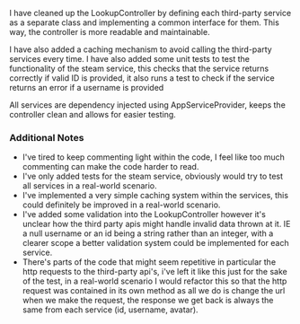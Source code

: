 I have cleaned up the LookupController by defining each third-party service as a separate class and
implementing a common interface for them. This way, the controller is more readable and maintainable.

I have also added a caching mechanism to avoid calling the third-party services every time.
I have also added some unit tests to test the functionality of the steam service, this checks that the service returns
correctly if valid ID is provided, it also runs a test to check if the service returns an error if a username is provided

All services are dependency injected using AppServiceProvider, keeps the controller clean and allows for easier testing.


### Additional Notes ###

- I've tired to keep commenting light within the code, I feel like too much commenting can make the code harder to read.
- I've only added tests for the steam service, obviously would try to test all services in a real-world scenario.
- I've implemented a very simple caching system within the services, this could definitely be improved in a real-world scenario.
- I've added some validation into the LookupController however it's unclear how the third party apis might handle invalid data thrown at it. IE a null username or an id being a string rather than an integer, with a clearer scope a better validation system could be implemented for each service.
- There's parts of the code that might seem repetitive in particular the http requests to the third-party api's, i've left it like this just for the sake of the test, in a real-world scenario I would refactor this so that the http request was contained in its own method as all we do is change the url when we make the request, the response we get back is always the same from each service (id, username, avatar).
